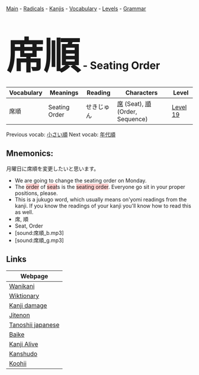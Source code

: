 <style> bigfont {font-size: 100px}</style>
[Main](../README.md) -
[Radicals](../radicals.md) -
[Kanjis](../kanjis.md) -
[Vocabulary](../vocabulary.md) -
[Levels](../levels.md) -
[Grammar](../grammar.md)
# <bigfont> 席順</bigfont> - Seating Order 

| Vocabulary | Meanings | Reading | Characters | Level |
| --- | --- | --- | --- | --- |
| 席順 | Seating Order | せきじゅん |  [席](../kanjis/席.md) (Seat), [順](../kanjis/順.md) (Order, Sequence) | [Level 19](../levels/wk_level19.md) |

Previous vocab: [小さい順](小さい順.md) Next vocab: [年代順](年代順.md) 

## Mnemonics:
月曜日に席順を変更したいと思います。
* We are going to change the seating order on Monday.
* The <span style="background-color:#ffcccb"> order</span> of <span style="background-color:#ffcccb"> seat</span>s is the <span style="background-color:#ffcccb"> seating order</span>. Everyone go sit in your proper positions, please.
* This is a jukugo word, which usually means on'yomi readings from the kanji. If you know the readings of your kanji you'll know how to read this as well.
* 席, 順
* Seat, Order
* [sound:席順_b.mp3]
* [sound:席順_g.mp3]


## Links 

| Webpage |
| --- |
| [Wanikani          ](https://www.wanikani.com/kanji/席順) |
| [Wiktionary        ](https://en.wiktionary.org/wiki/席順) |
| [Kanji damage      ](http://www.kanjidamage.com/kanji/search?utf8=✓&q=席順) |
| [Jitenon           ](https://jitenon.com/kanji/席順) |
| [Tanoshii japanese ](https://www.tanoshiijapanese.com/dictionary/kanji.cfm?k=席順) |
| [Baike             ](https://baike.baidu.com/item/席順) |
| [Kanji Alive       ](https://app.kanjialive.com/席順) |
| [Kanshudo          ](https://www.kanshudo.com/searchmn?q=席順) |
| [Koohii            ](https://kanji.koohii.com/study/kanji/席順) |
